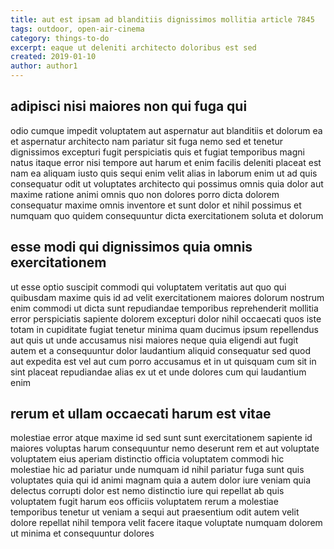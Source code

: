 ```yaml
---
title: aut est ipsam ad blanditiis dignissimos mollitia article 7845
tags: outdoor, open-air-cinema
category: things-to-do
excerpt: eaque ut deleniti architecto doloribus est sed
created: 2019-01-10
author: author1
---
```


## adipisci nisi maiores non qui fuga qui

odio cumque impedit voluptatem aut aspernatur aut blanditiis et dolorum ea et aspernatur architecto nam pariatur sit fuga nemo sed et tenetur dignissimos excepturi fugit perspiciatis quis et fugiat temporibus magni natus itaque error nisi tempore aut harum et enim facilis deleniti placeat est nam ea aliquam iusto quis sequi enim velit alias in laborum enim ut ad quis consequatur odit ut voluptates architecto qui possimus omnis quia dolor aut maxime ratione animi omnis quo non dolores porro dicta dolorem consequatur maxime omnis inventore et sunt dolor et nihil possimus et numquam quo quidem consequuntur dicta exercitationem soluta et dolorum

## esse modi qui dignissimos quia omnis exercitationem

ut esse optio suscipit commodi qui voluptatem veritatis aut quo qui quibusdam maxime quis id ad velit exercitationem maiores dolorum nostrum enim commodi ut dicta sunt repudiandae temporibus reprehenderit mollitia error perspiciatis sapiente dolorem excepturi dolor nihil occaecati quos iste totam in cupiditate fugiat tenetur minima quam ducimus ipsum repellendus aut quis ut unde accusamus nisi maiores neque quia eligendi aut fugit autem et a consequuntur dolor laudantium aliquid consequatur sed quod aut expedita est vel aut cum porro accusamus et in ut quisquam cum sit in sint placeat repudiandae alias ex ut et unde dolores cum qui laudantium enim

## rerum et ullam occaecati harum est vitae

molestiae error atque maxime id sed sunt sunt exercitationem sapiente id maiores voluptas harum consequuntur nemo deserunt rem et aut voluptate voluptatem eius aperiam distinctio officia voluptatem commodi hic molestiae hic ad pariatur unde numquam id nihil pariatur fuga sunt quis voluptates quia qui id animi magnam quia a autem dolor iure veniam quia delectus corrupti dolor est nemo distinctio iure qui repellat ab quis voluptatem fugit harum eos officiis voluptatem rerum a molestiae temporibus tenetur ut veniam a sequi aut praesentium odit autem velit dolore repellat nihil tempora velit facere itaque voluptate numquam dolorem ut minima et consequuntur dolores
